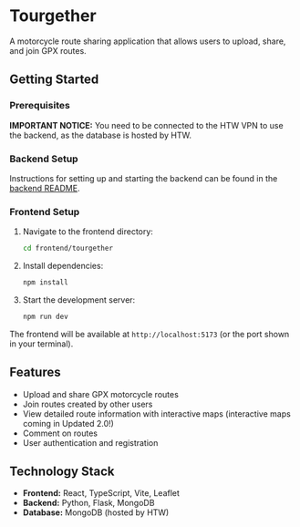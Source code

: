 # Tourgether

A motorcycle route sharing application that allows users to upload, share, and join GPX routes.

## Getting Started

### Prerequisites

**IMPORTANT NOTICE:** You need to be connected to the HTW VPN to use the backend, as the database is hosted by HTW.

### Backend Setup

Instructions for setting up and starting the backend can be found in the [backend README](./backend/README.md).

### Frontend Setup

1. Navigate to the frontend directory:
   ```bash
   cd frontend/tourgether
   ```

2. Install dependencies:
   ```bash
   npm install
   ```

3. Start the development server:
   ```bash
   npm run dev
   ```

The frontend will be available at `http://localhost:5173` (or the port shown in your terminal).

## Features

- Upload and share GPX motorcycle routes
- Join routes created by other users
- View detailed route information with interactive maps (interactive maps coming in Updated 2.0!)
- Comment on routes
- User authentication and registration

## Technology Stack

- **Frontend:** React, TypeScript, Vite, Leaflet
- **Backend:** Python, Flask, MongoDB
- **Database:** MongoDB (hosted by HTW)